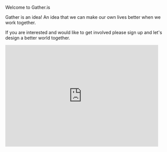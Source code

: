 Welcome to Gather.is

Gather is an idea! An idea that we can make our own lives better when we work together.

If you are interested and would like to get involved please sign up and let's design a better world together.
<iframe width="480" height="320" src="https://gather.substack.com/embed" frameborder="0" scrolling="no"></iframe>
